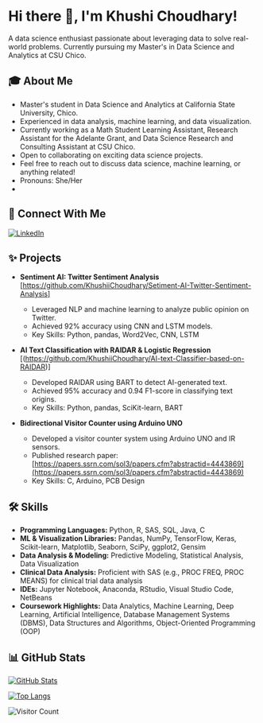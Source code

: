# Hi there 👋, I'm Khushi Choudhary!

A data science enthusiast passionate about leveraging data to solve real-world problems. Currently pursuing my Master's in Data Science and Analytics at CSU Chico.

## 🎓 About Me

*   Master's student in Data Science and Analytics at California State University, Chico.
*   Experienced in data analysis, machine learning, and data visualization.
*   Currently working as a Math Student Learning Assistant, Research Assistant for the Adelante Grant, and Data Science Research and Consulting Assistant at CSU Chico.
*   Open to collaborating on exciting data science projects.
*   Feel free to reach out to discuss data science, machine learning, or anything related!
*   Pronouns: She/Her
*   
   
## 💬 Connect With Me

[![LinkedIn](https://img.shields.io/badge/LinkedIn-%230077B5.svg?style=for-the-badge&logo=linkedin&logoColor=white)](https://www.linkedin.com/in/khushichoudhary27/)

## ✨ Projects

*   **Sentiment AI: Twitter Sentiment Analysis** [https://github.com/KhushiiChoudhary/Setiment-AI-Twitter-Sentiment-Analysis]
    *   Leveraged NLP and machine learning to analyze public opinion on Twitter.
    *   Achieved 92% accuracy using CNN and LSTM models.
    *   Key Skills: Python, pandas, Word2Vec, CNN, LSTM

      
*   **AI Text Classification with RAIDAR & Logistic Regression** [(https://github.com/KhushiiChoudhary/AI-text-Classifier-based-on-RAIDAR)]
    *   Developed RAIDAR using BART to detect AI-generated text.
    *   Achieved 95% accuracy and 0.94 F1-score in classifying text origins.
    *   Key Skills: Python, pandas, SciKit-learn, BART


*   **Bidirectional Visitor Counter using Arduino UNO**
    *   Developed a visitor counter system using Arduino UNO and IR sensors.
    *   Published research paper: [https://papers.ssrn.com/sol3/papers.cfm?abstractid=4443869](https://papers.ssrn.com/sol3/papers.cfm?abstractid=4443869)
    *   Key Skills: C, Arduino, PCB Design

## 🛠️ Skills

*   **Programming Languages:** Python, R, SAS, SQL, Java, C
*   **ML & Visualization Libraries:** Pandas, NumPy, TensorFlow, Keras, Scikit-learn, Matplotlib, Seaborn, SciPy, ggplot2, Gensim
*   **Data Analysis & Modeling:** Predictive Modeling, Statistical Analysis, Data Visualization
*   **Clinical Data Analysis:** Proficient with SAS (e.g., PROC FREQ, PROC MEANS) for clinical trial data analysis
*   **IDEs:** Jupyter Notebook, Anaconda, RStudio, Visual Studio Code, NetBeans
*   **Coursework Highlights:** Data Analytics, Machine Learning, Deep Learning, Artificial Intelligence, Database Management Systems (DBMS), Data Structures and Algorithms, Object-Oriented Programming (OOP)


## 📊 GitHub Stats

[![GitHub Stats](https://github-readme-stats.vercel.app/api?username=KhushiiChoudhary&show_icons=true&theme=radical)](https://github.com/KhushiiChoudhary)

[![Top Langs](https://github-readme-stats.vercel.app/api/top-langs/?username=KhushiiChoudhary&layout=compact&theme=radical)](https://github.com/KhushiiChoudhary)



![Visitor Count](https://komarev.com/ghpvc/?username=KhushiiChoudhary)
